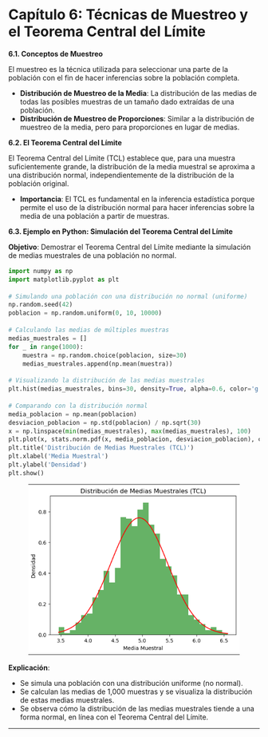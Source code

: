 # Capítulo 6: Técnicas de Muestreo y el Teorema Central del Límite

**6.1. Conceptos de Muestreo**

El muestreo es la técnica utilizada para seleccionar una parte de la población con el fin de hacer inferencias sobre la población completa.

* **Distribución de Muestreo de la Media**: La distribución de las medias de todas las posibles muestras de un tamaño dado extraídas de una población.
* **Distribución de Muestreo de Proporciones**: Similar a la distribución de muestreo de la media, pero para proporciones en lugar de medias.

**6.2. El Teorema Central del Límite**

El Teorema Central del Límite (TCL) establece que, para una muestra suficientemente grande, la distribución de la media muestral se aproxima a una distribución normal, independientemente de la distribución de la población original.

* **Importancia**: El TCL es fundamental en la inferencia estadística porque permite el uso de la distribución normal para hacer inferencias sobre la media de una población a partir de muestras.

**6.3. Ejemplo en Python: Simulación del Teorema Central del Límite**

**Objetivo**: Demostrar el Teorema Central del Límite mediante la simulación de medias muestrales de una población no normal.

```python
import numpy as np
import matplotlib.pyplot as plt

# Simulando una población con una distribución no normal (uniforme)
np.random.seed(42)
poblacion = np.random.uniform(0, 10, 10000)

# Calculando las medias de múltiples muestras
medias_muestrales = []
for _ in range(1000):
    muestra = np.random.choice(poblacion, size=30)
    medias_muestrales.append(np.mean(muestra))

# Visualizando la distribución de las medias muestrales
plt.hist(medias_muestrales, bins=30, density=True, alpha=0.6, color='g')

# Comparando con la distribución normal
media_poblacion = np.mean(poblacion)
desviacion_poblacion = np.std(poblacion) / np.sqrt(30)
x = np.linspace(min(medias_muestrales), max(medias_muestrales), 100)
plt.plot(x, stats.norm.pdf(x, media_poblacion, desviacion_poblacion), color='red')
plt.title('Distribución de Medias Muestrales (TCL)')
plt.xlabel('Media Muestral')
plt.ylabel('Densidad')
plt.show()

```

<figure><img src=".gitbook/assets/imagen.png" alt=""><figcaption></figcaption></figure>

**Explicación**:

* Se simula una población con una distribución uniforme (no normal).
* Se calculan las medias de 1,000 muestras y se visualiza la distribución de estas medias muestrales.
* Se observa cómo la distribución de las medias muestrales tiende a una forma normal, en línea con el Teorema Central del Límite.

***
